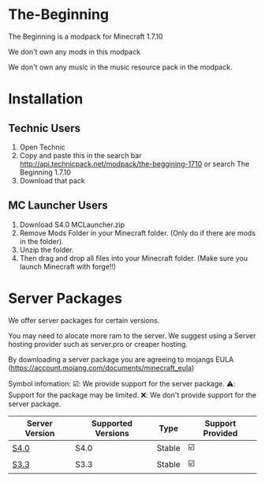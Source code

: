 # The-Beginning

The Beginning is a modpack for Minecraft 1.7.10

We don't own any mods in this modpack

We don't own any music in the music resource pack in the modpack.

# Installation

## Technic Users

1. Open Technic
2. Copy and paste this in the search bar http://api.technicpack.net/modpack/the-beggining-1710
or search The Beginning 1.7.10
3. Download that pack

## MC Launcher Users

1. Download S4.0 MCLauncher.zip
2. Remove Mods Folder in your Minecraft folder. (Only do if there are mods in the folder).
3. Unzip the folder.
4. Then drag and drop all files into your Minecraft folder. (Make sure you launch Minecraft with forge!!)

# Server Packages

We offer server packages for certain versions.

You may need to alocate more ram to the server. We suggest using a Server hosting provider such as server.pro or creaper hosting.

By downloading a server package you are agreeing to mojangs EULA (https://account.mojang.com/documents/minecraft_eula)

Symbol infomation: :ballot_box_with_check:: We provide support for the server package. 
:warning:: Support for the package may be limited.
:x:: We don't provide support for the server package.



| Server Version | Supported Versions      | Type                 | Support Provided    |
| -------------- | ----------------------- | -------------------- | ------------------- |
| [S4.0](https://github.com/Cobra-Code/The-Beginning/releases/tag/S4.0)  | S4.0  |  Stable  | :ballot_box_with_check: |
| [S3.3](https://github.com/Cobra-Code/The-Beginning/releases/tag/S3.3)  | S3.3  |  Stable  | :ballot_box_with_check: |

